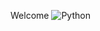 Welcome
![Python](https://img.shields.io/badge/python-3670A0?style=for-the-badge&logo=python&logoColor=ffdd54)
